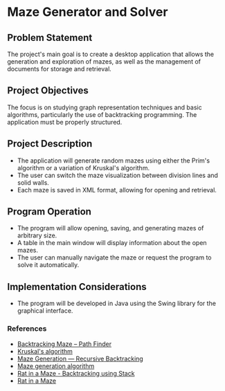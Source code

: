 # Maze Generator and Solver
## Problem Statement
The project's main goal is to create a desktop application that allows the generation and exploration of mazes, as well as the management of documents for storage and retrieval.

## Project Objectives
The focus is on studying graph representation techniques and basic algorithms, particularly the use of backtracking programming. The application must be properly structured.

## Project Description
- The application will generate random mazes using either the Prim's algorithm or a variation of Kruskal's algorithm.
- The user can switch the maze visualization between division lines and solid walls.
- Each maze is saved in XML format, allowing for opening and retrieval.

## Program Operation
- The program will allow opening, saving, and generating mazes of arbitrary size.
- A table in the main window will display information about the open mazes.
- The user can manually navigate the maze or request the program to solve it automatically.

## Implementation Considerations
- The program will be developed in Java using the Swing library for the graphical interface.

### References
- [Backtracking Maze – Path Finder](https://www.101computing.net/backtracking-maze-path-finder/)
- [Kruskal's algorithm](https://en.wikipedia.org/wiki/Kruskal%27s_algorithm)
- [Maze Generation — Recursive Backtracking](https://aryanab.medium.com/maze-generation-recursive-backtracking-5981bc5cc766)
- [Maze generation algorithm](https://en.wikipedia.org/wiki/Maze_generation_algorithm)
- [Rat in a Maze - Backtracking using Stack](https://www.geeksforgeeks.org/rat-in-a-maze-backtracking-using-stack/)
- [Rat in a Maze](https://www.geeksforgeeks.org/rat-in-a-maze/)
